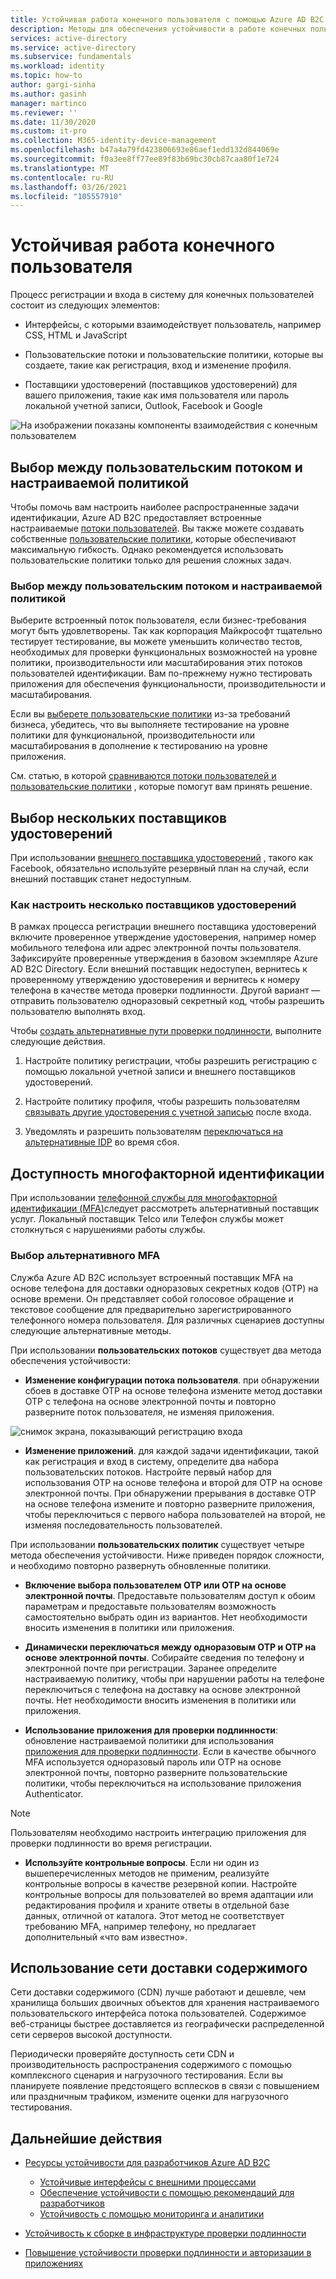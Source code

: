 ```yaml
---
title: Устойчивая работа конечного пользователя с помощью Azure AD B2C | Документация Майкрософт
description: Методы для обеспечения устойчивости в работе конечных пользователей с помощью Azure AD B2C
services: active-directory
ms.service: active-directory
ms.subservice: fundamentals
ms.workload: identity
ms.topic: how-to
author: gargi-sinha
ms.author: gasinh
manager: martinco
ms.reviewer: ''
ms.date: 11/30/2020
ms.custom: it-pro
ms.collection: M365-identity-device-management
ms.openlocfilehash: b47a4a79fd423806693e86aef1edd132d844069e
ms.sourcegitcommit: f0a3ee8ff77ee89f83b69bc30cb87caa80f1e724
ms.translationtype: MT
ms.contentlocale: ru-RU
ms.lasthandoff: 03/26/2021
ms.locfileid: "105557910"
---
```

# <a name="resilient-end-user-experience"></a>Устойчивая работа конечного пользователя

Процесс регистрации и входа в систему для конечных пользователей состоит из следующих элементов:

- Интерфейсы, с которыми взаимодействует пользователь, например CSS, HTML и JavaScript

- Пользовательские потоки и пользовательские политики, которые вы создаете, такие как регистрация, вход и изменение профиля.

- Поставщики удостоверений (поставщиков удостоверений) для вашего приложения, такие как имя пользователя или пароль локальной учетной записи, Outlook, Facebook и Google

![На изображении показаны компоненты взаимодействия с конечным пользователем](media/resilient-end-user-experiences/end-user-experience-architecture.png)

## <a name="choose-between-user-flow-and-custom-policy"></a>Выбор между пользовательским потоком и настраиваемой политикой  

Чтобы помочь вам настроить наиболее распространенные задачи идентификации, Azure AD B2C предоставляет встроенные настраиваемые [потоки пользователей](../../active-directory-b2c/user-flow-overview.md). Вы также можете создавать собственные [пользовательские политики](../../active-directory-b2c/custom-policy-overview.md), которые обеспечивают максимальную гибкость. Однако рекомендуется использовать пользовательские политики только для решения сложных задач.

### <a name="how-to-decide-between-user-flow-and-custom-policy"></a>Выбор между пользовательским потоком и настраиваемой политикой

Выберите встроенный поток пользователя, если бизнес-требования могут быть удовлетворены. Так как корпорация Майкрософт тщательно тестирует тестирование, вы можете уменьшить количество тестов, необходимых для проверки функциональных возможностей на уровне политики, производительности или масштабирования этих потоков пользователей идентификации. Вам по-прежнему нужно тестировать приложения для обеспечения функциональности, производительности и масштабирования.

Если вы [выберете пользовательские политики](../../active-directory-b2c/custom-policy-get-started.md) из-за требований бизнеса, убедитесь, что вы выполняете тестирование на уровне политики для функциональной, производительности или масштабирования в дополнение к тестированию на уровне приложения.

См. статью, в которой [сравниваются потоки пользователей и пользовательские политики](../../active-directory-b2c/custom-policy-overview.md#comparing-user-flows-and-custom-policies) , которые помогут вам принять решение.

## <a name="choose-multiple-idps"></a>Выбор нескольких поставщиков удостоверений

При использовании [внешнего поставщика удостоверений](../../active-directory-b2c/technical-overview.md#external-identity-providers) , такого как Facebook, обязательно используйте резервный план на случай, если внешний поставщик станет недоступным.

### <a name="how-to-set-up-multiple-idps"></a>Как настроить несколько поставщиков удостоверений

В рамках процесса регистрации внешнего поставщика удостоверений включите проверенное утверждение удостоверения, например номер мобильного телефона или адрес электронной почты пользователя. Зафиксируйте проверенные утверждения в базовом экземпляре Azure AD B2C Directory. Если внешний поставщик недоступен, вернитесь к проверенному утверждению удостоверения и вернитесь к номеру телефона в качестве метода проверки подлинности. Другой вариант — отправить пользователю одноразовый секретный код, чтобы разрешить пользователю выполнять вход.

 Чтобы [создать альтернативные пути проверки подлинности](https://github.com/azure-ad-b2c/samples/tree/master/policies/idps-filter), выполните следующие действия.

 1. Настройте политику регистрации, чтобы разрешить регистрацию с помощью локальной учетной записи и внешнего поставщиков удостоверений.

 2. Настройте политику профиля, чтобы разрешить пользователям [связывать другие удостоверения с учетной записью](https://github.com/Azure-Samples/active-directory-b2c-advanced-policies/tree/master/account-linking) после входа.

 3. Уведомлять и разрешить пользователям [переключаться на альтернативные IDP](../../active-directory-b2c/customize-ui-with-html.md#configure-dynamic-custom-page-content-uri) во время сбоя.

## <a name="availability-of-multi-factor-authentication"></a>Доступность многофакторной идентификации

При использовании [телефонной службы для многофакторной идентификации (MFA)](../../active-directory-b2c/phone-authentication-user-flows.md)следует рассмотреть альтернативный поставщик услуг. Локальный поставщик Telco или Телефон службы может столкнуться с нарушениями работы службы.

### <a name="how-to-choose-an-alternate-mfa"></a>Выбор альтернативного MFA  

Служба Azure AD B2C использует встроенный поставщик MFA на основе телефона для доставки одноразовых секретных кодов (OTP) на основе времени. Он представляет собой голосовое обращение и текстовое сообщение для предварительно зарегистрированного телефонного номера пользователя. Для различных сценариев доступны следующие альтернативные методы.

При использовании **пользовательских потоков** существует два метода обеспечения устойчивости:

- **Изменение конфигурации потока пользователя**. при обнаружении сбоев в доставке OTP на основе телефона измените метод доставки OTP с телефона на основе электронной почты и повторно разверните поток пользователя, не изменяя приложения.

![снимок экрана, показывающий регистрацию входа](media/resilient-end-user-experiences/create-sign-in.png)

- **Изменение приложений**. для каждой задачи идентификации, такой как регистрация и вход в систему, определите два набора пользовательских потоков. Настройте первый набор для использования OTP на основе телефона и второй для OTP на основе электронной почты. При обнаружении прерывания в доставке OTP на основе телефона измените и повторно разверните приложения, чтобы переключиться с первого набора пользователей на второй, не изменяя последовательность пользователей.  

При использовании **пользовательских политик** существует четыре метода обеспечения устойчивости. Ниже приведен порядок сложности, и необходимо повторно развернуть обновленные политики.

- **Включение выбора пользователем OTP или OTP на основе электронной почты**. Предоставьте пользователям доступ к обоим параметрам и предоставьте пользователям возможность самостоятельно выбрать один из вариантов. Нет необходимости вносить изменения в политики или приложения.

- **Динамически переключаться между одноразовым OTP и OTP на основе электронной почты**. Собирайте сведения по телефону и электронной почте при регистрации. Заранее определите настраиваемую политику, чтобы при нарушении работы на телефоне переключиться с телефона на доставку на основе электронной почты. Нет необходимости вносить изменения в политики или приложения.

- **Использование приложения для проверки подлинности**: обновление настраиваемой политики для использования [приложения для проверки подлинности](https://github.com/azure-ad-b2c/samples/tree/master/policies/custom-mfa-totp). Если в качестве обычного MFA используется одноразовый пароль или OTP на основе электронной почты, повторно разверните пользовательские политики, чтобы переключиться на использование приложения Authenticator.

>[!Note]
>Пользователям необходимо настроить интеграцию приложения для проверки подлинности во время регистрации.

- **Используйте контрольные вопросы**. Если ни один из вышеперечисленных методов не применим, реализуйте контрольные вопросы в качестве резервной копии. Настройте контрольные вопросы для пользователей во время адаптации или редактирования профиля и храните ответы в отдельной базе данных, отличной от каталога. Этот метод не соответствует требованию MFA, например телефону, но предлагает дополнительный «что вам известно».

## <a name="use-a-content-delivery-network"></a>Использование сети доставки содержимого

Сети доставки содержимого (CDN) лучше работают и дешевле, чем хранилища больших двоичных объектов для хранения настраиваемого пользовательского интерфейса потока пользователей. Содержимое веб-страницы быстрее доставляется из географически распределенной сети серверов высокой доступности.  

Периодически проверяйте доступность сети CDN и производительность распространения содержимого с помощью комплексного сценария и нагрузочного тестирования. Если вы планируете появление предстоящего всплесков в связи с повышением или праздничным трафиком, измените оценки для нагрузочного тестирования.
  
## <a name="next-steps"></a>Дальнейшие действия

- [Ресурсы устойчивости для разработчиков Azure AD B2C](resilience-b2c.md)
  
  - [Устойчивые интерфейсы с внешними процессами](resilient-external-processes.md)
  - [Обеспечение устойчивости с помощью рекомендаций для разработчиков](resilience-b2c-developer-best-practices.md)
  - [Устойчивость с помощью мониторинга и аналитики](resilience-with-monitoring-alerting.md)
- [Устойчивость к сборке в инфраструктуре проверки подлинности](resilience-in-infrastructure.md)
- [Повышение устойчивости проверки подлинности и авторизации в приложениях](resilience-app-development-overview.md)